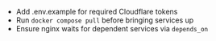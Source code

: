 - Add .env.example for required Cloudflare tokens
- Run `docker compose pull` before bringing services up
- Ensure nginx waits for dependent services via `depends_on`

